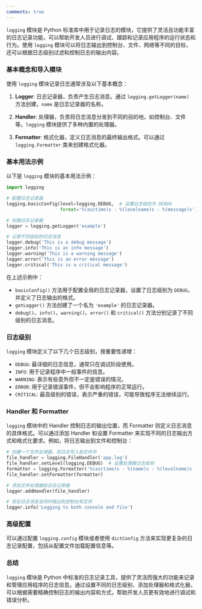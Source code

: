 ```yaml
---
comments: true
---
```


`logging` 模块是 Python 标准库中用于记录日志的模块，它提供了灵活且功能丰富的日志记录功能，可以帮助开发人员进行调试、跟踪和记录应用程序的运行状态和行为。使用 `logging` 模块可以将日志输出到控制台、文件、网络等不同的目标，还可以根据日志级别过滤和控制日志的输出内容。

### 基本概念和导入模块

使用 `logging` 模块记录日志通常涉及以下基本概念：

1. **Logger**: 日志记录器，负责产生日志消息。通过 `logging.getLogger(name)` 方法创建，`name` 是日志记录器的名称。

2. **Handler**: 处理器，负责将日志消息分发到不同的目的地，如控制台、文件等。`logging` 模块提供了多种内置的处理器。

3. **Formatter**: 格式化器，定义日志消息的最终输出格式。可以通过 `logging.Formatter` 类来创建格式化器。

### 基本用法示例

以下是 `logging` 模块的基本用法示例：

```python
import logging

# 配置日志记录器
logging.basicConfig(level=logging.DEBUG,  # 设置日志级别为 DEBUG
                    format='%(asctime)s - %(levelname)s - %(message)s')  # 设置日志格式

# 创建日志记录器
logger = logging.getLogger('example')

# 记录不同级别的日志消息
logger.debug('This is a debug message')
logger.info('This is an info message')
logger.warning('This is a warning message')
logger.error('This is an error message')
logger.critical('This is a critical message')
```

在上述示例中：

- `basicConfig()` 方法用于配置全局的日志记录器，设置了日志级别为 `DEBUG`，并定义了日志输出的格式。
- `getLogger()` 方法创建了一个名为 `'example'` 的日志记录器。
- `debug()`、`info()`、`warning()`、`error()` 和 `critical()` 方法分别记录了不同级别的日志消息。

### 日志级别

`logging` 模块定义了以下几个日志级别，按重要性递增：

- `DEBUG`: 最详细的日志信息，通常只在调试阶段使用。
- `INFO`: 用于记录程序中一般事件的信息。
- `WARNING`: 表示有些意外但不一定是错误的情况。
- `ERROR`: 用于记录错误事件，但不会影响程序的正常运行。
- `CRITICAL`: 最高级别的错误，表示严重的错误，可能导致程序无法继续运行。

### Handler 和 Formatter

`logging` 模块中的 Handler 控制日志的输出位置，而 Formatter 则定义日志消息的具体格式。可以通过添加 Handler 和设置 Formatter 来实现不同的日志输出方式和格式化要求。例如，将日志输出到文件和控制台：

```python
# 创建一个文件处理器，将日志写入到文件中
file_handler = logging.FileHandler('app.log')
file_handler.setLevel(logging.DEBUG)  # 设置处理器日志级别
formatter = logging.Formatter('%(asctime)s - %(name)s - %(levelname)s - %(message)s')
file_handler.setFormatter(formatter)

# 添加文件处理器到日志记录器
logger.addHandler(file_handler)

# 现在日志消息会同时输出到控制台和文件
logger.info('Logging to both console and file')
```

### 高级配置

可以通过配置 `logging.config` 模块或者使用 `dictConfig` 方法来实现更复杂的日志记录配置，包括从配置文件加载配置信息等。

### 总结

`logging` 模块是 Python 中标准的日志记录工具，提供了灵活而强大的功能来记录和管理应用程序的日志信息。通过设置不同的日志级别、添加处理器和格式化器，可以根据需要精确控制日志的输出内容和方式，帮助开发人员更有效地进行调试和错误分析。